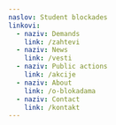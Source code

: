 ```yaml
---
naslov: Student blockades
linkovi:
  - naziv: Demands
    link: /zahtevi
  - naziv: News
    link: /vesti
  - naziv: Public actions
    link: /akcije
  - naziv: About
    link: /o-blokadama
  - naziv: Contact
    link: /kontakt
---
```

